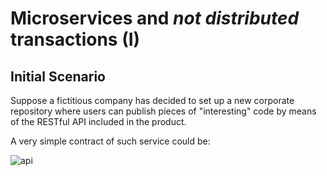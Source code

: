 # Microservices and *not distributed* transactions (I)

## Initial Scenario

Suppose a fictitious company has decided to set up a new corporate repository where users can publish pieces of "interesting" code by means of the RESTful API included in the product.

A very simple contract of such service could be:

![api](https://cloud.githubusercontent.com/assets/22961359/25993196/88ffaac6-3709-11e7-8c3a-d68d25f8804b.png)

 